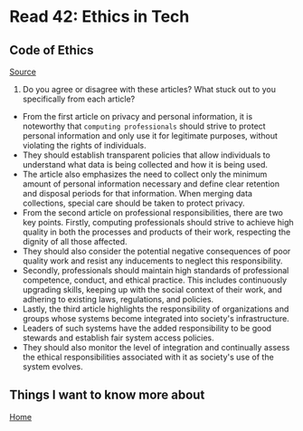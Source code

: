 # Read 42: Ethics in Tech

## Code of Ethics

[Source](https://www.acm.org/code-of-ethics)

1. Do you agree or disagree with these articles? What stuck out to you specifically from each article?

- From the first article on privacy and personal information, it is noteworthy that `​computing professionals` should strive to protect personal information and only use it for legitimate purposes, without violating the rights of individuals.
- They should establish transparent policies that allow individuals to understand what data is being collected and how it is being used.
- The article also emphasizes the need to collect only the minimum amount of personal information necessary and define clear retention and disposal periods for that information. When merging data collections, special care should be taken to protect privacy.
- From the second article on professional responsibilities, there are two key points. Firstly, computing professionals should strive to achieve high quality in both the processes and products of their work, respecting the dignity of all those affected.
- They should also consider the potential negative consequences of poor quality work and resist any inducements to neglect this responsibility.
- Secondly, professionals should maintain high standards of professional competence, conduct, and ethical practice. This includes continuously upgrading skills, keeping up with the social context of their work, and adhering to existing laws, regulations, and policies.
- Lastly, the third article highlights the responsibility of organizations and groups whose systems become integrated into society's infrastructure.
- Leaders of such systems have the added responsibility to be good stewards and establish fair system access policies.
- They should also monitor the level of integration and continually assess the ethical responsibilities associated with it as society's use of the system evolves.

## Things I want to know more about

[Home](https://sfpagalan.github.io/reading-notes/)
